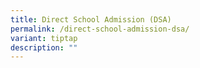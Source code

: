 ```yaml
---
title: Direct School Admission (DSA)
permalink: /direct-school-admission-dsa/
variant: tiptap
description: ""
---
```

